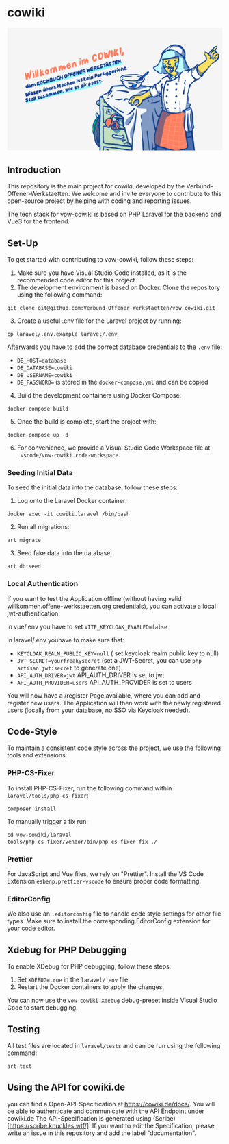 # cowiki

<img src="header.jpg"/>

## Introduction

This repository is the main project for cowiki, developed by the
Verbund-Offener-Werkstaetten. We welcome and invite everyone to contribute to
this open-source project by helping with coding and reporting issues.

The tech stack for vow-cowiki is based on PHP Laravel for the backend and Vue3
for the frontend.

## Set-Up

To get started with contributing to vow-cowiki, follow these steps:

1. Make sure you have Visual Studio Code installed, as it is the recommended
   code editor for this project.
2. The development environment is based on Docker. Clone the repository using
   the following command:

```
git clone git@github.com:Verbund-Offener-Werkstaetten/vow-cowiki.git
```

3. Create a useful .env file for the Laravel project by running:

```
cp laravel/.env.example laravel/.env
```

Afterwards you have to add the correct database credentials to the `.env` file:

- `DB_HOST=database`
- `DB_DATABASE=cowiki`
- `DB_USERNAME=cowiki`
- `DB_PASSWORD=` is stored in the `docker-compose.yml` and can be copied

4. Build the development containers using Docker Compose:

```
docker-compose build
```

5. Once the build is complete, start the project with:

```
docker-compose up -d
```

6. For convenience, we provide a Visual Studio Code Workspace file at
   `.vscode/vow-cowiki.code-workspace`.

### Seeding Initial Data

To seed the initial data into the database, follow these steps:

1. Log onto the Laravel Docker container:

```
docker exec -it cowiki.laravel /bin/bash
```

2. Run all migrations:

```
art migrate
```

3. Seed fake data into the database:

```
art db:seed
```

### Local Authentication

If you want to test the Application offline (without having valid
willkommen.offene-werkstaetten.org credentials), you can activate a local
jwt-authentication.

in vue/.env you have to set `VITE_KEYCLOAK_ENABLED=false`

in laravel/.env youhave to make sure that:

- `KEYCLOAK_REALM_PUBLIC_KEY=null` ( set keycloak realm public key to null)
- `JWT_SECRET=yourfreakysecret` (set a JWT-Secret, you can use
  `php artisan jwt:secret` to generate one)
- `API_AUTH_DRIVER=jwt` API_AUTH_DRIVER is set to jwt
- `API_AUTH_PROVIDER=users` API_AUTH_PROVIDER is set to users

You will now have a /register Page available, where you can add and register new
users. The Application will then work with the newly registered users (locally
from your database, no SSO via Keycloak needed).

## Code-Style

To maintain a consistent code style across the project, we use the following
tools and extensions:

### PHP-CS-Fixer

To install PHP-CS-Fixer, run the following command within
`laravel/tools/php-cs-fixer`:

```
composer install
```

To manually trigger a fix run:

```
cd vow-cowiki/laravel
tools/php-cs-fixer/vendor/bin/php-cs-fixer fix ./
```

### Prettier

For JavaScript and Vue files, we rely on "Prettier". Install the VS Code
Extension `esbenp.prettier-vscode` to ensure proper code formatting.

### EditorConfig

We also use an `.editorconfig` file to handle code style settings for other file
types. Make sure to install the corresponding EditorConfig extension for your
code editor.

## Xdebug for PHP Debugging

To enable XDebug for PHP debugging, follow these steps:

1. Set `XDEBUG=true` in the `laravel/.env` file.
2. Restart the Docker containers to apply the changes.

You can now use the `vow-cowiki Xdebug` debug-preset inside Visual Studio Code
to start debugging.

## Testing

All test files are located in `laravel/tests` and can be run using the following
command:

```
art test
```

## Using the API for cowiki.de

you can find a Open-API-Specification at https://cowiki.de/docs/. You will be
able to authenticate and communicate with the API Endpoint under cowiki.de The
API-Specification is generated using (Scribe)[https://scribe.knuckles.wtf/]. If
you want to edit the Specification, please write an issue in this repository and
add the label "documentation".
